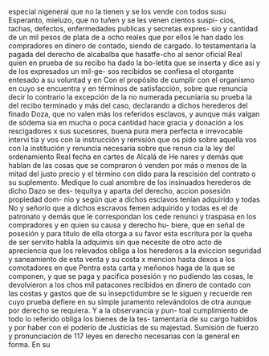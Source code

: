 especial nigeneral que no la tienen y se los vende con todos susu
Esperanto, mieluzo, que no tuñen y se les venen cientos suspi- cios, tachas, defectos, enfermedades publicas y secretas expres- sio y cantidad de un mil pesos de plata de a ocho reales que por ellos le han dado los compradores en dinero de contado, siendo de cargado.
lo testamentaria la pagada del derecho de alcabalba que hasatfe-cho al senor oficial Real quien en prueba de su recibo ha dado la bo-letita que se inserta y dice así y de los expresados un mil-ge- sos recibidos se confiesa el otorgante entesado a su voluntad y en
Con el propósito de cumplir con el organismo en cuyo se encuentra y en términos de satisfacción, sobre que renuncia decir lo contrario la excepción de la no numerada pecuniaria su prueba la del recibo terminado y más del caso, declarando a dichos herederos del finado Doza, que no
valen más los referidos esclavos,
y aunque más valgan de sódema
sia en mucha o poca cantidad hace gracia y donación a los rescigadores
x sus sucesores, buena pura mera perfecta e irrevocable intervi
tía y vos con la instrucción y remisión que os pido sobre aquella
vos con la institución y renuncia necesaria sobre que renun
cia la ley del ordenamiento Real fecha en cartes de Alcalá de He
nares y demás que hablan de las cosas que se compraron ó venden
por más o menos de la mitad del justo precio y el término con
dido para la rescisión del contrato o su suplemento. Medique lo cual anombre de los insinuados herederos de dicho Dazo se des- tequitya y aparta del derecho, accion posesión propiedad dom- nio y según que a dichos esclavos tenían adquirido y todas
No y señorío que a dichos escravos femen adquirido y todas es el de patronato y demás que le correspondan los cede renunci y traspasa en los compradores y en quien su causa y derecho hu- biere, que en señal de posesión y para título de ella otorga a su
favor esta escritura por la queha de ser servito habla la adquimis sin que necesite de otro acto de apreciencia que los relevados obliga a los herederos a la eviccion seguridad y saneamiento de esta venta y su costa x mencion hasta dexos a los comotadores en que
Pentra esta carta y meñonos haga de la que se componen, y que se paga y pacifica posesión y no pudiendo las cosas, le devolvieron a los chos mil patacones recibidos en dinero de contado con las costas y gastos que de su insepctidumbre se le siguen y recuerde
ren cuyo prueba defiere en su simple juramento relevándolos de otra aunque por derecho se requiera. Y a la observancia y pun- toal cumplimiento de todo lo referido obliga los bienes de la tes- tamentaria de su cargo habidos y por haber con el poderío de
Justicias de su majestad. Sumisión de fuerzo y pronunciación de 117 leyes en derecho necesarias con la general en forma. En su